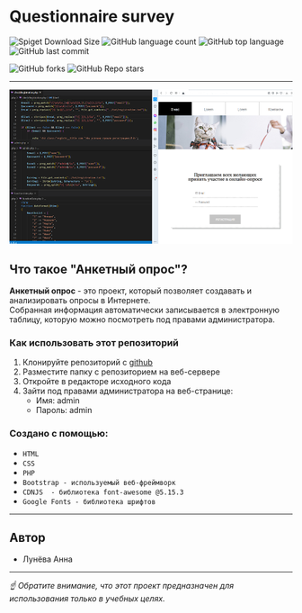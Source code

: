 # Questionnaire survey
 ![Spiget Download Size](https://img.shields.io/github/languages/code-size/HannaLuniova/Questionnaire-survey) ![GitHub language count](https://img.shields.io/github/languages/count/HannaLuniova/Questionnaire-survey) ![GitHub top language](https://img.shields.io/github/languages/top/HannaLuniova/Questionnaire-survey) ![GitHub last commit](https://img.shields.io/github/last-commit/HannaLuniova/Questionnaire-survey)
 
  ![GitHub forks](https://img.shields.io/github/forks/HannaLuniova/Questionnaire-survey?style=social) ![GitHub Repo stars](https://img.shields.io/github/stars/HannaLuniova/Questionnaire-survey?style=social) 

---

![screen](images/scrin.png)

## Что такое "Анкетный опрос"?

**Анкетный опрос** - это проект, который позволяет создавать и анализировать опросы в Интернете.<br> Собранная информация  автоматически записывается в электронную таблицу, которую можно посмотреть под правами администратора.

### Как использовать этот репозиторий
1. Клонируйте репозиторий с [github](https://github.com/HannaLuniova/Questionnaire-survey.git)
2. Разместите папку с репозиторием на веб-сервере
3. Откройте в редакторе исходного кода
4. Зайти под правами администратора на веб-странице:
   + Имя: admin
   + Пароль: admin

### Создано с помощью:
* `HTML`
* `CSS`
* `PHP`
* `Bootstrap - используемый веб-фреймворк `
* `CDNJS  - библиотека font-awesome @5.15.3`
* `Google Fonts - библиотека шрифтов `
---
## Автор
* Лунёва Анна
---
 _☝ Обратите внимание, что этот проект предназначен для использования только в учебных целях._

